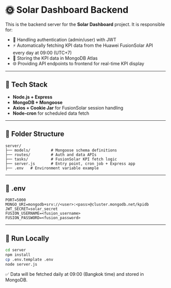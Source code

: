 # 🌞 Solar Dashboard Backend

This is the backend server for the **Solar Dashboard** project. It is responsible for:
- 🔐 Handling authentication (admin/user) with JWT
- ⚡ Automatically fetching KPI data from the Huawei FusionSolar API every day at 09:00 (UTC+7)
- 💾 Storing the KPI data in MongoDB Atlas
- 🌐 Providing API endpoints to frontend for real-time KPI display

---

## 🚀 Tech Stack

- **Node.js + Express**
- **MongoDB + Mongoose**
- **Axios + Cookie Jar** for FusionSolar session handling
- **Node-cron** for scheduled data fetch

---

## 📁 Folder Structure

```
server/
├── models/         # Mongoose schema definitions
├── routes/         # Auth and data APIs
├── tasks/          # FusionSolar KPI fetch logic
├── server.js       # Entry point, cron job + Express app
├── .env   # Environment variable example
```

---

## 🔧 .env

```
PORT=5000
MONGO_URI=mongodb+srv://<user>:<pass>@cluster.mongodb.net/kpidb
JWT_SECRET=solar_secret
FUSION_USERNAME=<fusion_username>
FUSION_PASSWORD=<fusion_password>
```

---

## 🧪 Run Locally

```bash
cd server
npm install
cp .env.template .env
node server.js
```

✅ Data will be fetched daily at 09:00 (Bangkok time) and stored in MongoDB.
